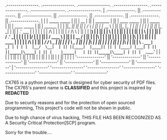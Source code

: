 
 .----------------.  .----------------.  .----------------.  .-----------------.  .----------------.  .-----------------.  .----------------.
| .--------------. || .--------------. || .--------------. || .--------------. || .--------------. || .--------------. || .--------------. |
| | _____  _____ | || |      __      | || |  _______     | || | ____  _____  | || |     _____    | || | ____  _____  | || |    ______    | |
| ||_   _||_   _|| || |     /  \     | || | |_   __ \    | || ||_   \|_   _| | || |    |_   _|   | || ||_   \|_   _| | || |  .' ___  |   | |
| |  | | /\ | |  | || |    / /\ \    | || |   | |__) |   | || |  |   \ | |   | || |      | |     | || |  |   \ | |   | || | / .'   \_|   | |
| |  | |/  \| |  | || |   / ____ \   | || |   |  __ /    | || |  | |\ \| |   | || |      | |     | || |  | |\ \| |   | || | | |    ____  | |
| |  |   /\   |  | || | _/ /    \ \_ | || |  _| |  \ \_  | || | _| |_\   |_  | || |     _| |_    | || | _| |_\   |_  | || | \ `.___]  _| | |
| |  |__/  \__|  | || ||____|  |____|| || | |____| |___| | || ||_____|\____| | || |    |_____|   | || ||_____|\____| | || |  `._____.'   | |
| |              | || |              | || |              | || |              | || |              | || |              | || |              | |
| '--------------' || '--------------' || '--------------' || '--------------' || '--------------' || '--------------' || '--------------' |
 '----------------'  '----------------'  '----------------'  '----------------'  '----------------'  '----------------'  '----------------'

CX765 is a python project that is designed for cyber security of PDF files.
The CX765's parent name is <b>CLASSIFIED</b> and this project is inspired by <b>REDACTED</b>

Due to security reasons and for the protection of open sourced programming, This project's code will not be shown in public.

Due to high chance of virus hacking,
THIS FILE HAS BEEN RECOGNIZED AS A Security Critical Protection[SCP] program.

Sorry for the trouble....

